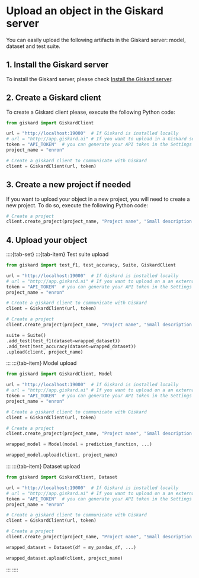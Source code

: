 # Upload an object in the Giskard server

You can easily upload the following artifacts in the Giskard server: model, dataset and test suite.

## 1. Install the Giskard server
To install the Giskard server, please check [Install the Giskard server](docs/guide/install_app/index.md).

## 2. Create a Giskard client

To create a Giskard client please, execute the following Python code:

```python
from giskard import GiskardClient

url = "http://localhost:19000"  # If Giskard is installed locally
# url = "http://app.giskard.ai" # If you want to upload in a Giskard server
token = "API_TOKEN"  # you can generate your API token in the Settings tab of the Giskard application
project_name = "enron"

# Create a giskard client to communicate with Giskard
client = GiskardClient(url, token)
```

## 3. Create a new project if needed

If you want to upload your object in a new project, you will need to create a new project. To do so, execute the following Python code:
```python
# Create a project
client.create_project(project_name, "Project name", "Small description of the project")
```
## 4. Upload your object
::::{tab-set}
:::{tab-item} Test suite upload

```python
from giskard import test_f1, test_accuracy, Suite, GiskardClient

url = "http://localhost:19000"  # If Giskard is installed locally
# url = "http://app.giskard.ai" # If you want to upload on a an external Giskard server
token = "API_TOKEN"  # you can generate your API token in the Settings tab of the Giskard application
project_name = "enron"

# Create a giskard client to communicate with Giskard
client = GiskardClient(url, token)

# Create a project
client.create_project(project_name, "Project name", "Small description of the project")

suite = Suite()
.add_test(test_f1(dataset=wrapped_dataset))
.add_test(test_accuracy(dataset=wrapped_dataset))
.upload(client, project_name)
```
:::
:::{tab-item} Model upload

```python
from giskard import GiskardClient, Model

url = "http://localhost:19000"  # If Giskard is installed locally
# url = "http://app.giskard.ai" # If you want to upload on a an external Giskard server
token = "API_TOKEN"  # you can generate your API token in the Settings tab of the Giskard application
project_name = "enron"

# Create a giskard client to communicate with Giskard
client = GiskardClient(url, token)

# Create a project
client.create_project(project_name, "Project name", "Small description of the project")

wrapped_model = Model(model = prediction_function, ...)

wrapped_model.upload(client, project_name)
```
:::
:::{tab-item} Dataset upload

```python
from giskard import GiskardClient, Dataset

url = "http://localhost:19000"  # If Giskard is installed locally
# url = "http://app.giskard.ai" # If you want to upload on a an external Giskard server
token = "API_TOKEN"  # you can generate your API token in the Settings tab of the Giskard application
project_name = "enron"

# Create a giskard client to communicate with Giskard
client = GiskardClient(url, token)

# Create a project
client.create_project(project_name, "Project name", "Small description of the project")

wrapped_dataset = Dataset(df = my_pandas_df, ...)

wrapped_dataset.upload(client, project_name)
```
:::
::::
